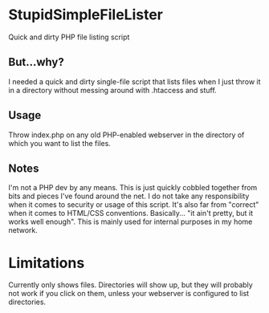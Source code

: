 # StupidSimpleFileLister
Quick and dirty PHP file listing script

## But...why?
I needed a quick and dirty single-file script that lists files when I just throw it in a directory without messing around with .htaccess and stuff.

## Usage
Throw index.php on any old PHP-enabled webserver in the directory of which you want to list the files. 

## Notes
I'm not a PHP dev by any means. This is just quickly cobbled together from bits and pieces I've found around the net. 
I do not take any responsibility when it comes to security or usage of this script.
It's also far from "correct" when it comes to HTML/CSS conventions.
Basically... "it ain't pretty, but it works well enough".
This is mainly used for internal purposes in my home network. 

# Limitations
Currently only shows files. Directories will show up, but they will probably not work if you click on them, unless your webserver is configured to list directories.

